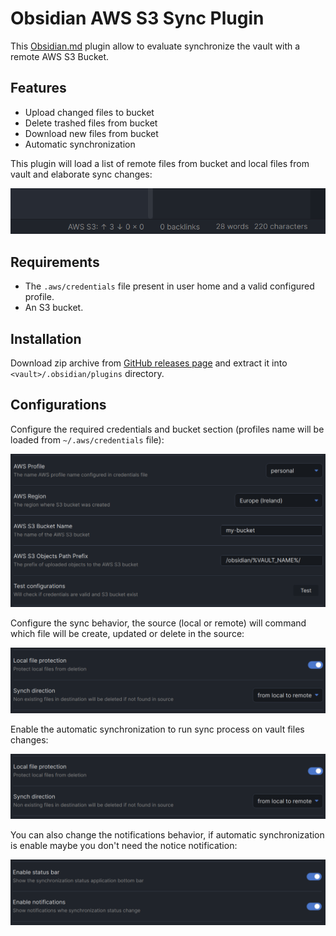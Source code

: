 # Obsidian AWS S3 Sync Plugin

This [Obsidian.md](https://obsidian.md/) plugin allow to evaluate synchronize the vault with a remote AWS S3 Bucket.

## Features

- Upload changed files to bucket
- Delete trashed files from bucket
- Download new files from bucket
- Automatic synchronization

This plugin will load a list of remote files from bucket and local files from vault and elaborate sync changes:

![bottom status bar](./doc/imgs/status-bar.png)

## Requirements

- The `.aws/credentials` file present in user home and a valid configured profile.
- An S3 bucket.

## Installation

Download zip archive from [GitHub releases page](https://github.com/daaru00/obsidian-aws-s3-sync/releases) and extract it into `<vault>/.obsidian/plugins` directory.

## Configurations

Configure the required credentials and bucket section (profiles name will be loaded from `~/.aws/credentials` file):

![credentials settings](./doc/imgs/credentials.png)

Configure the sync behavior, the source (local or remote) will command which file will be create, updated or delete in the source:

![behavior settings](./doc/imgs/behavior.png)

Enable the automatic synchronization to run sync process on vault files changes:

![sync behavior settings](./doc/imgs/behavior.png)

You can also change the notifications behavior, if automatic synchronization is enable maybe you don't need the notice notification:

![notifications settings](./doc/imgs/notifications.png)
